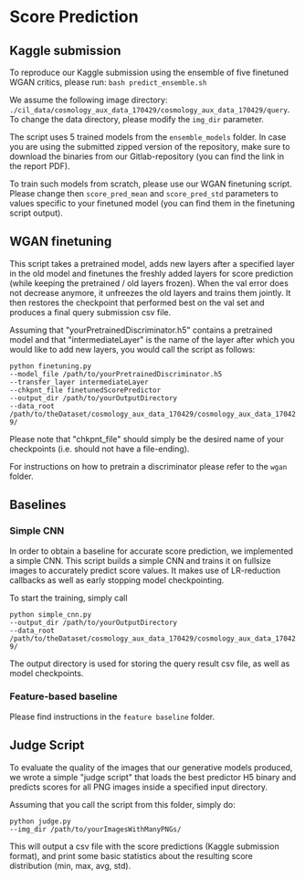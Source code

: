 # Score Prediction

## Kaggle submission

To reproduce our Kaggle submission using the ensemble of five finetuned WGAN critics, please run:
`bash predict_ensemble.sh`

We assume the following image directory: `./cil_data/cosmology_aux_data_170429/cosmology_aux_data_170429/query`.
To change the data directory, please modify the `img_dir` parameter.

The script uses 5 trained models from the `ensemble_models` folder.
In case you are using the submitted zipped version of the repository, make sure to download the binaries from our Gitlab-repository (you can find the link in the report PDF).

To train such models from scratch, please use our WGAN finetuning script.
Please change then `score_pred_mean` and `score_pred_std` parameters to 
values specific to your finetuned model (you can find them in the finetuning script output).

## WGAN finetuning
This script takes a pretrained model, adds new layers after a specified layer in the old model and finetunes the freshly added layers for score prediction (while keeping the pretrained / old layers frozen).
When the val error does not decrease anymore, it unfreezes the old layers and trains them jointly. It then restores the checkpoint that performed best on the val set and produces a final query submission csv file.

Assuming that "yourPretrainedDiscriminator.h5" contains a pretrained model and that "intermediateLayer" is the name of the layer after which you would like to add new layers, you would call the script as follows:

`python finetuning.py`   
`--model_file /path/to/yourPretrainedDiscriminator.h5`   
`--transfer_layer intermediateLayer`   
`--chkpnt_file finetunedScorePredictor`   
`--output_dir /path/to/yourOutputDirectory`   
`--data_root /path/to/theDataset/cosmology_aux_data_170429/cosmology_aux_data_170429/`   

Please note that "chkpnt_file" should simply be the desired name of your checkpoints (i.e. should not have a file-ending).

For instructions on how to pretrain a discriminator please refer to the `wgan` folder.


## Baselines
### Simple CNN
In order to obtain a baseline for accurate score prediction, we implemented a simple CNN. 
This script builds a simple CNN and trains it on fullsize images to accurately predict score values. It makes use of LR-reduction callbacks as well as early stopping model checkpointing.

To start the training, simply call

`python simple_cnn.py`   
`--output_dir /path/to/yourOutputDirectory`   
`--data_root /path/to/theDataset/cosmology_aux_data_170429/cosmology_aux_data_170429/`   

The output directory is used for storing the query result csv file, as well as model checkpoints.

### Feature-based baseline

Please find instructions in the `feature baseline` folder.

## Judge Script
To evaluate the quality of the images that our generative models produced, we wrote a simple "judge script" that loads the best predictor H5 binary and predicts scores for all PNG images inside a specified input directory.

Assuming that you call the script from this folder, simply do:

`python judge.py`   
`--img_dir /path/to/yourImagesWithManyPNGs/`   

This will output a csv file with the score predictions (Kaggle submission format), and print some basic statistics about the resulting score distribution (min, max, avg, std).
